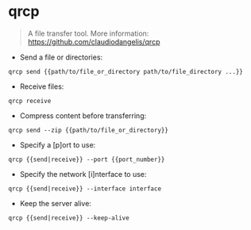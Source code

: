 # qrcp

> A file transfer tool.
> More information: <https://github.com/claudiodangelis/qrcp>

- Send a file or directories:

`qrcp send {{path/to/file_or_directory path/to/file_directory ...}}`

- Receive files:

`qrcp receive`

- Compress content before transferring:

`qrcp send --zip {{path/to/file_or_directory}}`

- Specify a [p]ort to use:

`qrcp {{send|receive}} --port {{port_number}}`

- Specify the network [i]nterface to use:

`qrcp {{send|receive}} --interface interface`

- Keep the server alive:

`qrcp {{send|receive}} --keep-alive`
